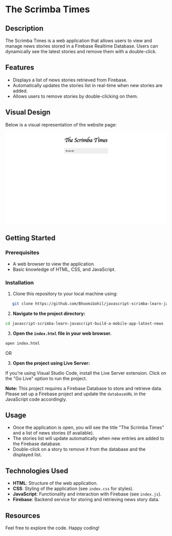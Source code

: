 # The Scrimba Times

## Description

The Scrimba Times is a web application that allows users to view and manage news stories stored in a Firebase Realtime Database. Users can dynamically see the latest stories and remove them with a double-click.

## Features

- Displays a list of news stories retrieved from Firebase.
- Automatically updates the stories list in real-time when new stories are added.
- Allows users to remove stories by double-clicking on them.

## Visual Design

Below is a visual representation of the website page:

![Home](index.png)

## Getting Started

### Prerequisites

- A web browser to view the application.
- Basic knowledge of HTML, CSS, and JavaScript.

### Installation

1. Clone this repository to your local machine using:

```bash
   git clone https://github.com/BhoomiGohil/javascript-scrimba-learn-javascript-build-a-mobile-app-latest-news.git
```

2. **Navigate to the project directory:**

```bash
cd javascript-scrimba-learn-javascript-build-a-mobile-app-latest-news
```

3. **Open the `index.html` file in your web browser.**

```bash
open index.html
```

OR

3. **Open the project using Live Server:**

If you're using Visual Studio Code, install the Live Server extension.
Click on the "Go Live" option to run the project.

**Note:** This project requires a Firebase Database to store and retrieve data. Please set up a Firebase project and update the `databaseURL` in the JavaScript code accordingly.

## Usage

- Once the application is open, you will see the title "The Scrimba Times" and a list of news stories (if available).
- The stories list will update automatically when new entries are added to the Firebase database.
- Double-click on a story to remove it from the database and the displayed list.

## Technologies Used

- **HTML**: Structure of the web application.
- **CSS**: Styling of the application (see `index.css` for styles).
- **JavaScript**: Functionality and interaction with Firebase (see `index.js`).
- **Firebase**: Backend service for storing and retrieving news story data.

## Resources

Feel free to explore the code. Happy coding!
